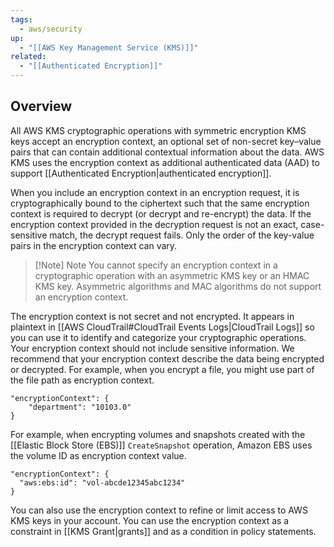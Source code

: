 ```yaml
---
tags:
  - aws/security
up:
  - "[[AWS Key Management Service (KMS)]]"
related:
  - "[[Authenticated Encryption]]"
---
```

## Overview

All AWS KMS cryptographic operations with symmetric encryption KMS keys accept an encryption context, an optional set of non-secret key–value pairs that can contain additional contextual information about the data. AWS KMS uses the encryption context as additional authenticated data (AAD) to support [[Authenticated Encryption|authenticated encryption]].

When you include an encryption context in an encryption request, it is cryptographically bound to the ciphertext such that the same encryption context is required to decrypt (or decrypt and re-encrypt) the data. If the encryption context provided in the decryption request is not an exact, case-sensitive match, the decrypt request fails. Only the order of the key-value pairs in the encryption context can vary.


> [!Note] Note
> You cannot specify an encryption context in a cryptographic operation with an asymmetric KMS key or an HMAC KMS key. Asymmetric algorithms and MAC algorithms do not support an encryption context.

The encryption context is not secret and not encrypted. It appears in plaintext in [[AWS CloudTrail#CloudTrail Events Logs|CloudTrail Logs]] so you can use it to identify and categorize your cryptographic operations. Your encryption context should not include sensitive information. We recommend that your encryption context describe the data being encrypted or decrypted. For example, when you encrypt a file, you might use part of the file path as encryption context.

```
"encryptionContext": {
    "department": "10103.0"
}    
```

For example, when encrypting volumes and snapshots created with the [[Elastic Block Store (EBS)]] `CreateSnapshot` operation, Amazon EBS uses the volume ID as encryption context value.

```
"encryptionContext": {
  "aws:ebs:id": "vol-abcde12345abc1234"
}
```

You can also use the encryption context to refine or limit access to AWS KMS keys in your account. You can use the encryption context as a constraint in [[KMS Grant|grants]] and as a condition in policy statements.